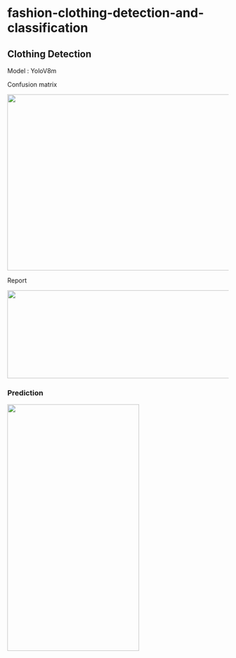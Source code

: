 # fashion-clothing-detection-and-classification

## **Clothing Detection**

Model : YoloV8m

Confusion matrix

<img src="https://github.com/KrittayaT/fashion-clothing-detection-and-classification/assets/162971519/b8ec69bc-bf6a-41cd-a800-e619e863c68b" width="560" height="400">


Report

<img src="https://github.com/KrittayaT/fashion-clothing-detection-and-classification/assets/162971519/ce77666a-f8c9-49aa-952a-6d4b97d028d1" width="600" height="200">


### Prediction

<img src="https://github.com/KrittayaT/fashion-clothing-detection-and-classification/assets/162971519/7c1dac17-baf7-4331-ac2e-bef39c880efa" width="300" height="560">

